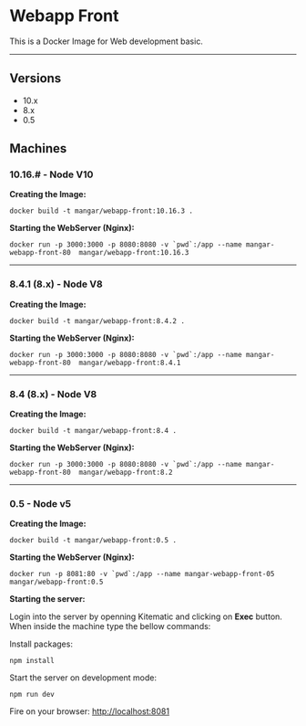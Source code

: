 # Webapp Front

This is a Docker Image for Web development basic.

--- 

## Versions

- 10.x
- 8.x 
- 0.5 


## Machines




### 10.16.# - Node V10


__Creating the Image:__
```
docker build -t mangar/webapp-front:10.16.3 .
```

__Starting the WebServer (Nginx):__
```
docker run -p 3000:3000 -p 8080:8080 -v `pwd`:/app --name mangar-webapp-front-80  mangar/webapp-front:10.16.3
```



---






### 8.4.1 (8.x) - Node V8


__Creating the Image:__
```
docker build -t mangar/webapp-front:8.4.2 .
```

__Starting the WebServer (Nginx):__
```
docker run -p 3000:3000 -p 8080:8080 -v `pwd`:/app --name mangar-webapp-front-80  mangar/webapp-front:8.4.1
```



---








### 8.4 (8.x) - Node V8


__Creating the Image:__
```
docker build -t mangar/webapp-front:8.4 .
```

__Starting the WebServer (Nginx):__
```
docker run -p 3000:3000 -p 8080:8080 -v `pwd`:/app --name mangar-webapp-front-80  mangar/webapp-front:8.2
```



---




### 0.5 - Node v5


__Creating the Image:__
```
docker build -t mangar/webapp-front:0.5 .
```

__Starting the WebServer (Nginx):__
```
docker run -p 8081:80 -v `pwd`:/app --name mangar-webapp-front-05  mangar/webapp-front:0.5
```


__Starting the server:__

Login into the server by openning Kitematic and clicking on __Exec__ button.
When inside the machine type the bellow commands:



Install packages:
```
npm install
```



Start the server on development mode:
```
npm run dev
```











Fire on your browser: <http://localhost:8081>




